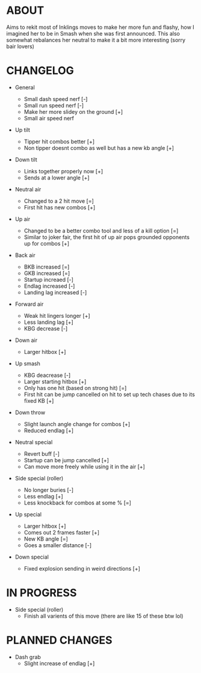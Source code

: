 # ABOUT

Aims to rekit most of Inklings moves to make her more fun and flashy, how I imagined her to be in Smash when she was first announced. This also somewhat rebalances her neutral to make it a bit more interesting (sorry bair lovers)

# CHANGELOG

- General
    - Small dash speed nerf [-]
    - Small run speed nerf [-]
    - Make her more slidey on the ground [+]
    - Small air speed nerf



- Up tilt
    - Tipper hit combos better [+]
    - Non tipper doesnt combo as well but has a new kb angle [+]

- Down tilt
    - Links together properly now [+]
    - Sends at a lower angle [+]



- Neutral air 
    - Changed to a 2 hit move [=]
    - First hit has new combos [+]

- Up air 
    - Changed to be a better combo tool and less of a kill option [=]
    - Similar to joker fair, the first hit of up air pops grounded opponents up for combos [+]

- Back air 
    - BKB increased [=]
    - GKB increased [=]
    - Startup increaed [-]
    - Endlag increased [-]
    - Landing lag increased [-]

- Forward air
    - Weak hit lingers longer [+]
    - Less landing lag [+]
    - KBG decrease [-]

- Down air
    - Larger hitbox [+]



- Up smash
    - KBG deacrease [-]
    - Larger starting hitbox [+]
    - Only has one hit (based on strong hit) [=]
    - First hit can be jump cancelled on hit to set up tech chases due to its fixed KB [+]


- Down throw
    - Slight launch angle change for combos [+]
    - Reduced endlag [+]



- Neutral special
    - Revert buff [-]
    - Startup can be jump cancelled [+]
    - Can move more freely while using it in the air [+]

- Side special (roller)
    - No longer buries [-]
    - Less endlag [+]
    - Less knockback for combos at some % [=]

- Up special
    - Larger hitbox [+]
    - Comes out 2 frames faster [+]
    - New KB angle [=]
    - Goes a smaller distance [-]

- Down special
    - Fixed explosion sending in weird directions [+]

# IN PROGRESS

- Side special (roller)
    - Finish all varients of this move (there are like 15 of these btw lol)

# PLANNED CHANGES

- Dash grab
    - Slight increase of endlag [+]


